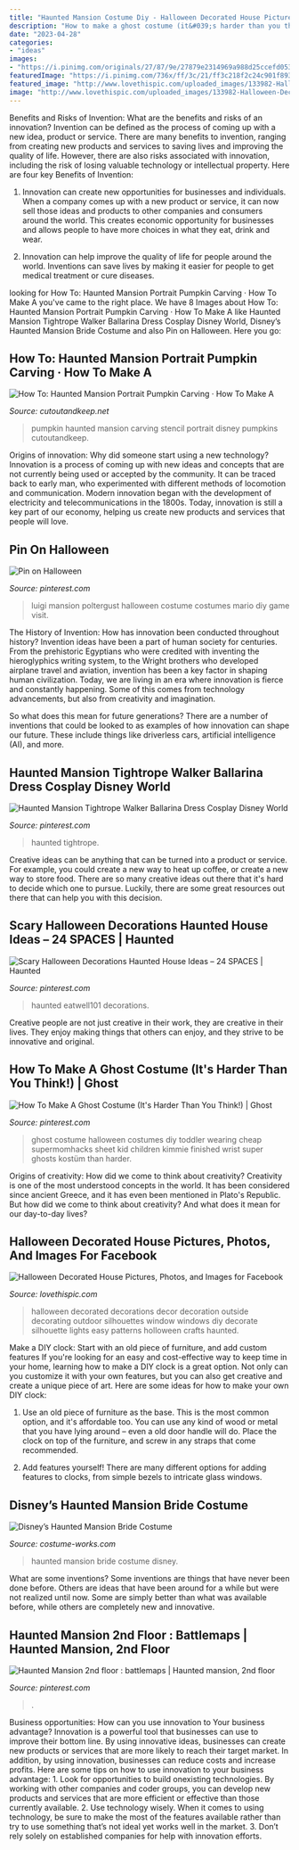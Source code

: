 ```yaml
---
title: "Haunted Mansion Costume Diy - Halloween Decorated House Pictures, Photos, And Images For Facebook"
description: "How to make a ghost costume (it&#039;s harder than you think!)"
date: "2023-04-28"
categories:
- "ideas"
images:
- "https://i.pinimg.com/originals/27/87/9e/27879e2314969a988d25ccefd0537673.jpg"
featuredImage: "https://i.pinimg.com/736x/ff/3c/21/ff3c218f2c24c901f893fdde4bbc9bd2.jpg"
featured_image: "http://www.lovethispic.com/uploaded_images/133982-Halloween-Decorated-House.jpg"
image: "http://www.lovethispic.com/uploaded_images/133982-Halloween-Decorated-House.jpg"
---
```



Benefits and Risks of Invention: What are the benefits and risks of an innovation?
Invention can be defined as the process of coming up with a new idea, product or service. There are many benefits to invention, ranging from creating new products and services to saving lives and improving the quality of life. However, there are also risks associated with innovation, including the risk of losing valuable technology or intellectual property. Here are four key Benefits of Invention: 
1) Innovation can create new opportunities for businesses and individuals. When a company comes up with a new product or service, it can now sell those ideas and products to other companies and consumers around the world. This creates economic opportunity for businesses and allows people to have more choices in what they eat, drink and wear. 

2) Innovation can help improve the quality of life for people around the world. Inventions can save lives by making it easier for people to get medical treatment or cure diseases.

	

		
looking for How To: Haunted Mansion Portrait Pumpkin Carving · How To Make A you've came to the right place. We have 8 Images about How To: Haunted Mansion Portrait Pumpkin Carving · How To Make A like Haunted Mansion Tightrope Walker Ballarina Dress Cosplay Disney World, Disney’s Haunted Mansion Bride Costume and also Pin on Halloween. Here you go:
		
    
## How To: Haunted Mansion Portrait Pumpkin Carving · How To Make A

<img loading=lazy src="http://images.coplusk.net/project_images/161188/image/full_portrait.jpg" onerror="this.onerror=null;this.src='https://tse4.mm.bing.net/th?id=OIP.Rf07UZVSJN2r4d6TThgxYAHaKw&amp;pid=15.1';" alt="How To: Haunted Mansion Portrait Pumpkin Carving · How To Make A">

_Source: cutoutandkeep.net_

>pumpkin haunted mansion carving stencil portrait disney pumpkins cutoutandkeep. 

	

Origins of innovation: Why did someone start using a new technology?
Innovation is a process of coming up with new ideas and concepts that are not currently being used or accepted by the community. It can be traced back to early man, who experimented with different methods of locomotion and communication. Modern innovation began with the development of electricity and telecommunications in the 1800s. Today, innovation is still a key part of our economy, helping us create new products and services that people will love.

    
## Pin On Halloween

<img loading=lazy src="https://i.pinimg.com/736x/ba/57/a8/ba57a86f902ce00caf3620dc3111ce16.jpg" onerror="this.onerror=null;this.src='https://tse2.mm.bing.net/th?id=OIP.Ic5_aEgNaFOv-W5S1WspNQHaJ3&amp;pid=15.1';" alt="Pin on Halloween">

_Source: pinterest.com_

>luigi mansion poltergust halloween costume costumes mario diy game visit. 

	

The History of Invention: How has innovation been conducted throughout history?
Invention ideas have been a part of human society for centuries. From the prehistoric Egyptians who were credited with inventing the hieroglyphics writing system, to the Wright brothers who developed airplane travel and aviation, invention has been a key factor in shaping human civilization. 
Today, we are living in an era where innovation is fierce and constantly happening. Some of this comes from technology advancements, but also from creativity and imagination. 

So what does this mean for future generations? There are a number of inventions that could be looked to as examples of how innovation can shape our future. These include things like driverless cars, artificial intelligence (AI), and more.

    
## Haunted Mansion Tightrope Walker Ballarina Dress Cosplay Disney World

<img loading=lazy src="https://i.pinimg.com/736x/b1/a5/50/b1a550876569f7d667d6af5198304d27.jpg" onerror="this.onerror=null;this.src='https://tse4.mm.bing.net/th?id=OIP.ahGdkhR6ZrR1yVjEM-mUqgHaLm&amp;pid=15.1';" alt="Haunted Mansion Tightrope Walker Ballarina Dress Cosplay Disney World">

_Source: pinterest.com_

>haunted tightrope. 

	

Creative ideas can be anything that can be turned into a product or service. For example, you could create a new way to heat up coffee, or create a new way to store food. There are so many creative ideas out there that it's hard to decide which one to pursue. Luckily, there are some great resources out there that can help you with this decision.

    
## Scary Halloween Decorations Haunted House Ideas – 24 SPACES | Haunted

<img loading=lazy src="https://i.pinimg.com/736x/78/7c/c0/787cc0885775dc85d49566a95e559c39.jpg" onerror="this.onerror=null;this.src='https://tse3.mm.bing.net/th?id=OIP.g2mrHpoLN3Wf1RomtlUDuwHaF3&amp;pid=15.1';" alt="Scary Halloween Decorations Haunted House Ideas – 24 SPACES | Haunted">

_Source: pinterest.com_

>haunted eatwell101 decorations. 

	

Creative people are not just creative in their work, they are creative in their lives. They enjoy making things that others can enjoy, and they strive to be innovative and original.

    
## How To Make A Ghost Costume (It&#039;s Harder Than You Think!) | Ghost

<img loading=lazy src="https://i.pinimg.com/originals/27/87/9e/27879e2314969a988d25ccefd0537673.jpg" onerror="this.onerror=null;this.src='https://tse4.mm.bing.net/th?id=OIP.VZWnjbh7Ix0g_D3wMqR0FQHaJ4&amp;pid=15.1';" alt="How To Make A Ghost Costume (It&#039;s Harder Than You Think!) | Ghost">

_Source: pinterest.com_

>ghost costume halloween costumes diy toddler wearing cheap supermomhacks sheet kid children kimmie finished wrist super ghosts kostüm than harder. 

	

Origins of creativity: How did we come to think about creativity?
Creativity is one of the most understood concepts in the world. It has been considered since ancient Greece, and it has even been mentioned in Plato's Republic. But how did we come to think about creativity? And what does it mean for our day-to-day lives?

    
## Halloween Decorated House Pictures, Photos, And Images For Facebook

<img loading=lazy src="http://www.lovethispic.com/uploaded_images/133982-Halloween-Decorated-House.jpg" onerror="this.onerror=null;this.src='https://tse1.mm.bing.net/th?id=OIP.V32FoiJsBEPlw2Qe-CwYBgHaJ3&amp;pid=15.1';" alt="Halloween Decorated House Pictures, Photos, and Images for Facebook">

_Source: lovethispic.com_

>halloween decorated decorations decor decoration outside decorating outdoor silhouettes window windows diy decorate silhouette lights easy patterns holloween crafts haunted. 

	

Make a DIY clock: Start with an old piece of furniture, and add custom features
If you're looking for an easy and cost-effective way to keep time in your home, learning how to make a DIY clock is a great option. Not only can you customize it with your own features, but you can also get creative and create a unique piece of art. Here are some ideas for how to make your own DIY clock:
1. Use an old piece of furniture as the base. This is the most common option, and it's affordable too. You can use any kind of wood or metal that you have lying around – even a old door handle will do. Place the clock on top of the furniture, and screw in any straps that come recommended.

2. Add features yourself! There are many different options for adding features to clocks, from simple bezels to intricate glass windows.

    
## Disney’s Haunted Mansion Bride Costume

<img loading=lazy src="https://photos.costume-works.com/full/disneys_haunted_mansion_bride2.jpg" onerror="this.onerror=null;this.src='https://tse2.mm.bing.net/th?id=OIP.GUIQUijfmrXBIiQ3u4uQygHaMb&amp;pid=15.1';" alt="Disney’s Haunted Mansion Bride Costume">

_Source: costume-works.com_

>haunted mansion bride costume disney. 

	

What are some inventions?
Some inventions are things that have never been done before. Others are ideas that have been around for a while but were not realized until now. Some are simply better than what was available before, while others are completely new and innovative.

    
## Haunted Mansion 2nd Floor : Battlemaps | Haunted Mansion, 2nd Floor

<img loading=lazy src="https://i.pinimg.com/736x/ff/3c/21/ff3c218f2c24c901f893fdde4bbc9bd2.jpg" onerror="this.onerror=null;this.src='https://tse1.mm.bing.net/th?id=OIP.f8CXDTS62YrFZsFKUXmvrwHaFV&amp;pid=15.1';" alt="Haunted Mansion 2nd floor : battlemaps | Haunted mansion, 2nd floor">

_Source: pinterest.com_

>. 

	

Business opportunities: How can you use innovation to Your business advantage?
Innovation is a powerful tool that businesses can use to improve their bottom line. By using innovative ideas, businesses can create new products or services that are more likely to reach their target market. In addition, by using innovation, businesses can reduce costs and increase profits. Here are some tips on how to use innovation to your business advantage: 1. Look for opportunities to build onexisting technologies. By working with other companies and coder groups, you can develop new products and services that are more efficient or effective than those currently available. 2. Use technology wisely. When it comes to using technology, be sure to make the most of the features available rather than try to use something that’s not ideal yet works well in the market. 3. Don’t rely solely on established companies for help with innovation efforts.

